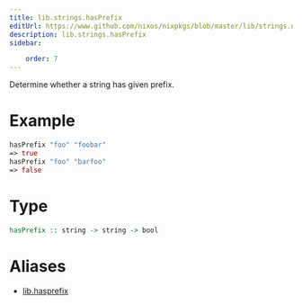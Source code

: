 ```yaml
---
title: lib.strings.hasPrefix
editUrl: https://www.github.com/nixos/nixpkgs/blob/master/lib/strings.nix#L371C5
description: lib.strings.hasPrefix
sidebar:

    order: 7
---
```


Determine whether a string has given prefix.

# Example

```nix
hasPrefix "foo" "foobar"
=> true
hasPrefix "foo" "barfoo"
=> false
```

# Type

```haskell
hasPrefix :: string -> string -> bool
```


# Aliases

- [lib.hasprefix](/nix-doc-comments/reference/lib/lib-hasprefix)


